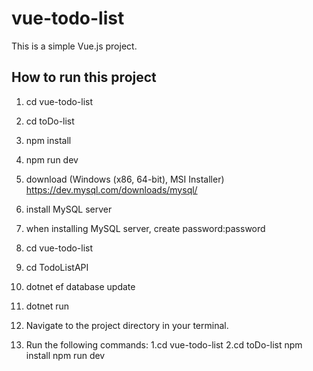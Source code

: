 # vue-todo-list
This is a simple Vue.js project.
## How to run this project
1. cd vue-todo-list
2. cd toDo-list
3. npm install 
5. npm run dev
6. download (Windows (x86, 64-bit), MSI Installer) https://dev.mysql.com/downloads/mysql/
7. install MySQL server
8. when installing MySQL server, create password:password
9. cd vue-todo-list 
10. cd TodoListAPI
11. dotnet ef database update
12. dotnet run 

1. Navigate to the project directory in your terminal.
2. Run the following commands:
   1.cd vue-todo-list
 2.cd toDo-list
npm install
npm run dev
